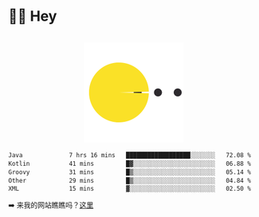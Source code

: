 
# 👋🏻 Hey
<div align="center">
	<br>
	<img src="https://raw.githubusercontent.com/Aniket965/Aniket965/master/pacman.svg?sanitize=true" width="200" height="200">
	<br>
</div>

<!--START_SECTION:waka-->

```txt
Java             7 hrs 16 mins   ██████████████████░░░░░░░   72.08 %
Kotlin           41 mins         █▓░░░░░░░░░░░░░░░░░░░░░░░   06.88 %
Groovy           31 mins         █▒░░░░░░░░░░░░░░░░░░░░░░░   05.14 %
Other            29 mins         █▒░░░░░░░░░░░░░░░░░░░░░░░   04.84 %
XML              15 mins         ▓░░░░░░░░░░░░░░░░░░░░░░░░   02.50 %
```

<!--END_SECTION:waka-->

 ➡️  来我的网站瞧瞧吗？[这里](https://www.shaolongfei.com)
